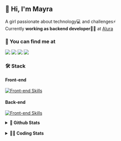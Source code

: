 ## 👋 Hi, I'm Mayra

A girl passionate about technology💻 and challenges⚡  
Currently **working as backend developer**👩‍💻 at [Alura](https://www.alura.com.br)   

### 💬 You can find me at

<a href="https://mayra.dev" target="_blank" rel="noopener"><img src="https://img.shields.io/badge/-mayra.dev-005FED?style=flat&logo=Google-chrome&logoColor=white"/></a>
<a href="https://linkedin.com/in/mayraamaral" target="_blank" rel="noopener"><img src="https://img.shields.io/badge/-/mayraamaral-0077B5?style=flat&logo=Linkedin&logoColor=white"/></a>
<a href="mailto:mayra@mayra.dev" target="_blank" rel="noopener"><img src="https://img.shields.io/badge/-mayra@mayra.dev-D14836?style=flat&logo=Gmail&logoColor=white"/></a>
<a href="" target="_blank" rel="noopener"><img src="https://img.shields.io/badge/-mayraamaral-7289DA?style=flat&logo=Discord&logoColor=white"/></a>

### 🛠️ Stack
#### Front-end

[![Front-end Skills](https://skillicons.dev/icons?i=react,next,redux,styledcomponents,html,css,sass,js,ts,figma)](https://skillicons.dev)
#### Back-end

[![Front-end Skills](https://skillicons.dev/icons?i=java,spring,hibernate,aws,idea,postgres,mysql,git,linux,bash,nodejs,docker,kubernetes,jenkins)](https://skillicons.dev)


<details>
    <summary><strong>📌 Github Stats</strong></summary>
    <br />
    <div align="center">
        <table>
      <td><img height="160em" src="https://github-readme-stats.vercel.app/api?username=mayraamaral&show_icons=true&theme=algolia&hide_border=true&hide=stars&count_private=true" alt="Readme stats"></td>
      <td><img height="160em" src="https://github-readme-stats.vercel.app/api/top-langs/?username=mayraamaral&&layout=compact&&theme=algolia&hide_border=true&langs_count=6" alt="Language stats"></td>
       </table>
  </div> 
    

  <p align="center">
    <img src="https://github-readme-streak-stats.herokuapp.com?user=mayraamaral&theme=dark&hide_border=true&date_format=j%20M%5B%20Y%5D&locale=pt-br&background=050F2C&ring=0195DD&fire=23AA7D&currStreakLabel=23AA7D" alt="Streak stats">
  </p> 
</details>

<br />

<details>
  <summary><strong>👩‍💻 Coding Stats</strong></summary>
  <br />
  
  <!--START_SECTION:waka-->
![Code Time](http://img.shields.io/badge/Code%20Time-375%20hrs%2055%20mins-blue)

**🐱 My GitHub Data** 

> 📦 582.6 kB Used in GitHub's Storage 
 > 
> 🏆 0 Contributions in the Year 2024
 > 
> 🚫 Not Opted to Hire
 > 
> 📜 52 Public Repositories 
 > 
> 🔑 30 Private Repositories 
 > 
**I'm an Early 🐤** 

```text
🌞 Morning                414 commits         ███░░░░░░░░░░░░░░░░░░░░░░   10.34 % 
🌆 Daytime                2102 commits        █████████████░░░░░░░░░░░░   52.52 % 
🌃 Evening                1298 commits        ████████░░░░░░░░░░░░░░░░░   32.43 % 
🌙 Night                  188 commits         █░░░░░░░░░░░░░░░░░░░░░░░░   04.70 % 
```
📅 **I'm Most Productive on Thursday** 

```text
Monday                   713 commits         ████░░░░░░░░░░░░░░░░░░░░░   17.82 % 
Tuesday                  686 commits         ████░░░░░░░░░░░░░░░░░░░░░   17.14 % 
Wednesday                664 commits         ████░░░░░░░░░░░░░░░░░░░░░   16.59 % 
Thursday                 727 commits         █████░░░░░░░░░░░░░░░░░░░░   18.17 % 
Friday                   594 commits         ████░░░░░░░░░░░░░░░░░░░░░   14.84 % 
Saturday                 243 commits         ██░░░░░░░░░░░░░░░░░░░░░░░   06.07 % 
Sunday                   375 commits         ██░░░░░░░░░░░░░░░░░░░░░░░   09.37 % 
```


📊 **This Week I Spent My Time On** 

```text
🕑︎ Time Zone: America/Sao_Paulo

💬 Programming Languages: 
HTML                     19 mins             ███████████████████████░░   91.84 % 
JSON                     1 min               ██░░░░░░░░░░░░░░░░░░░░░░░   08.16 % 

🔥 Editors: 
VS Code                  20 mins             █████████████████████████   100.00 % 

💻 Operating System: 
Linux                    20 mins             █████████████████████████   100.00 % 
```

**I Mostly Code in Java** 

```text
Java                     121 repos           ███████░░░░░░░░░░░░░░░░░░   26.59 % 
HTML                     114 repos           ██████░░░░░░░░░░░░░░░░░░░   25.05 % 
JavaScript               101 repos           ██████░░░░░░░░░░░░░░░░░░░   22.20 % 
TypeScript               96 repos            █████░░░░░░░░░░░░░░░░░░░░   21.10 % 
C#                       1 repo              ░░░░░░░░░░░░░░░░░░░░░░░░░   00.22 % 
```




 Last Updated on 18/05/2024 18:56:54 UTC
<!--END_SECTION:waka-->

</details>
